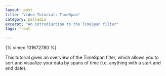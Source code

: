 ```yaml
---
layout: post
title: "Video Tutorial: TimeSpan"
category: palladio
excerpt: "An introdiuction to the TimeSpan filter"
tags: front

---
```


{% vimeo 101672780 %}

This tutorial gives an overview of the TimeSpan filter, which allows you to sort and visualize your data by spans of time (i.e. anything with a start and end date).


